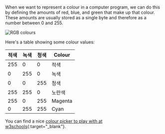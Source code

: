 When we want to represent a colour in a computer program, we can do this by defining the amounts of red, blue, and green that make up that colour. These amounts are usually stored as a single byte and therefore as a number between 0 and 255.

![RGB colours](images/RGB.gif)

Here's a table showing some colour values:

| 적색  | 녹색  | 청색  | Colour  |
| --- | --- | --- | ------- |
| 255 | 0   | 0   | 적색      |
| 0   | 255 | 0   | 녹색      |
| 0   | 0   | 255 | 청색      |
| 255 | 255 | 0   | 노란색     |
| 255 | 0   | 255 | Magenta |
| 0   | 255 | 255 | Cyan    |

You can find a nice [colour picker to play with at w3schools](https://www.w3schools.com/colors/colors_rgb.asp){:target="_blank"}.